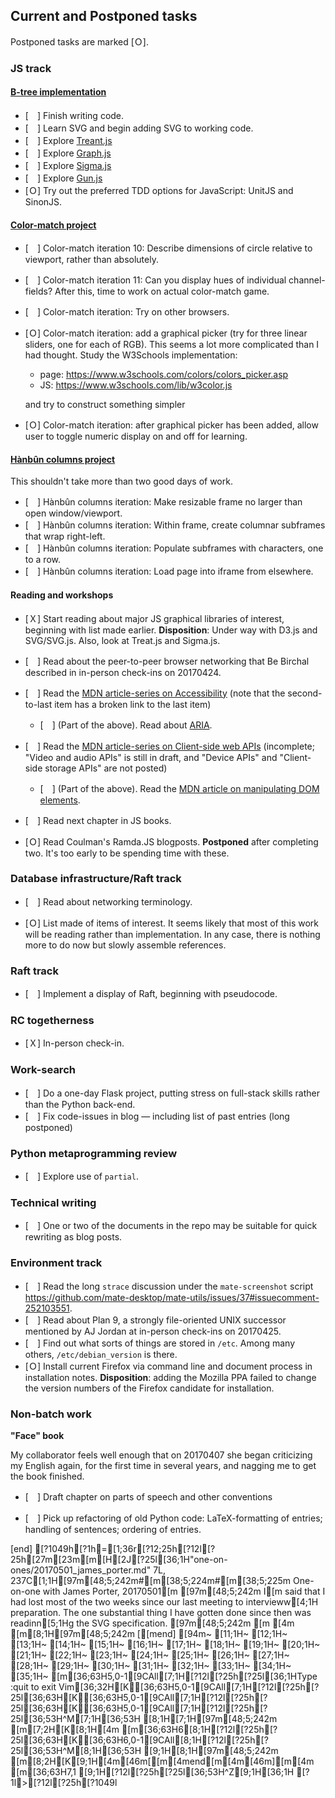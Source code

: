 ## Current and Postponed tasks

Postponed tasks are marked [Ｏ].

### **JS track**

#### **[B-tree implementation](b-trees.md)**

 * [　] Finish writing code.
 * [　] Learn SVG and begin adding SVG to working code.
 * [　] Explore [Treant.js](http://fperucic.github.io/treant-js/)
 * [　] Explore [Graph.js](https://github.com/mhelvens/graph.js)
 * [　] Explore [Sigma.js](http://sigmajs.org/)
 * [　] Explore [Gun.js](http://gun.js.org/#step1)
 * [Ｏ] Try out the preferred TDD options for JavaScript: UnitJS and SinonJS. 

#### **[Color-match project](color-match.md)**

 * [　] Color-match iteration 10: Describe dimensions of circle relative to viewport, rather than absolutely.
 * [　] Color-match iteration 11: Can you display hues of individual channel-fields? After this, time to work on actual color-match game.
 * [　] Color-match iteration: Try on other browsers.

 * [Ｏ] Color-match iteration: add a graphical picker (try for three linear sliders, one for each of RGB). This seems a lot more complicated than I had thought. Study the W3Schools implementation:

   * page: https://www.w3schools.com/colors/colors_picker.asp
   * JS: https://www.w3schools.com/lib/w3color.js
   
   and try to construct something simpler

 * [Ｏ] Color-match iteration: after graphical picker has been added, allow user to toggle numeric display on and off for learning.

#### **[Hànbûn columns project](hanbun-columns.md)**

This shouldn't take more than two good days of work.

 * [　] Hànbûn columns iteration: Make resizable frame no larger than open window/viewport.
 * [　] Hànbûn columns iteration: Within frame, create columnar subframes that wrap right-left.
 * [　] Hànbûn columns iteration: Populate subframes with characters, one to a row.
 * [　] Hànbûn columns iteration: Load page into iframe from elsewhere.

#### Reading and workshops

 * [Ｘ] Start reading about major JS graphical libraries of interest, beginning with list made earlier. **Disposition**: Under way with D3.js and SVG/SVG.js. Also, look at Treat.js and Sigma.js.

 * [　] Read about the peer-to-peer browser networking that Be Birchal described in in-person check-ins on 20170424.

 * [　] Read the [MDN article-series on Accessibility](https://developer.mozilla.org/en-US/docs/Learn/Accessibility) (note that the second-to-last item has a broken link to the last item)

   * [　] (Part of the above). Read about [ARIA](https://developer.mozilla.org/en-US/docs/Learn/Accessibility/WAI-ARIA_basics).

 * [　] Read the [MDN article-series on Client-side web APIs](https://developer.mozilla.org/en-US/docs/Learn/JavaScript/Client-side_web_APIs) (incomplete; "Video and audio APIs" is still in draft, and "Device APIs" and "Client-side storage APIs" are not posted)
 
   * [　] (Part of the above). Read the [MDN article on manipulating DOM elements](https://developer.mozilla.org/en-US/docs/Learn/JavaScript/Client-side_web_APIs/Manipulating_documents).

 
 * [　] Read next chapter in JS books.
 * [Ｏ] Read Coulman's Ramda.JS blogposts. **Postponed** after completing two. It's too early to be spending time with these.

### **Database infrastructure/Raft track**

 * [　] Read about networking terminology. 
 
 * [Ｏ] List made of items of interest. It seems likely that most of this work will be reading rather than implementation. In any  case, there is nothing more to do now but slowly assemble references.

### **Raft track**

 * [　] Implement a display of Raft, beginning with pseudocode.

### **RC togetherness**

 * [Ｘ] In-person check-in.

### **Work-search**

 * [　] Do a one-day Flask project, putting stress on full-stack skills rather than the Python back-end.
 * [　] Fix code-issues in blog — including list of past entries (long postponed)

### **Python metaprogramming review**

 * [　] Explore use of `partial`.

### **Technical writing**

 * [　] One or two of the documents in the repo may be suitable for quick rewriting as blog posts.

### **Environment track**

 * [　] Read the long `strace` discussion under the `mate-screenshot` script https://github.com/mate-desktop/mate-utils/issues/37#issuecomment-252103551.
 * [　] Read about Plan 9, a strongly file-oriented UNIX successor mentioned by AJ Jordan at in-person check-ins on 20170425.
 * [　] Find out what sorts of things are stored in `/etc`. Among many others, `/etc/debian_version` is there.
 * [Ｏ] Install current Firefox via command line and document process in installation notes. **Disposition**: adding the Mozilla PPA failed to change the version numbers of the Firefox candidate for installation.
 
### Non-batch work

**"Face" book**

My collaborator feels well enough that on 20170407 she began criticizing my English again, for the first time in several years, and nagging me to get the book finished.

 * [　] Draft chapter on parts of speech and other conventions

 * [　] Pick up refactoring of old Python code: LaTeX-formatting of entries; handling of sentences; ordering of entries.


[end]
[?1049h[?1h=[1;36r[?12;25h[?12l[?25h[27m[23m[m[H[2J[?25l[36;1H"one-on-ones/20170501_james_porter.md" 7L, 237C[1;1H[97m[48;5;242m#[m[38;5;224m#[m[38;5;225m One-on-one with James Porter, 20170501[m
[97m[48;5;242m 
I[m said that I had lost most of the two weeks since our last meeting to intervieww[4;1H preparation. The one substantial thing I have gotten done since then was readinn[5;1Hg the SVG specification.
[97m[48;5;242m [m
[4m                                                                                [m[8;1H[97m[48;5;242m 
[[mend]
[94m~                                                                               [11;1H~                                                                               [12;1H~                                                                               [13;1H~                                                                               [14;1H~                                                                               [15;1H~                                                                               [16;1H~                                                                               [17;1H~                                                                               [18;1H~                                                                               [19;1H~                                                                               [20;1H~                                                                               [21;1H~                                                                               [22;1H~                                                                               [23;1H~                                                                               [24;1H~                                                                               [25;1H~                                                                               [26;1H~                                                                               [27;1H~                                                                               [28;1H~                                                                               [29;1H~                                                                               [30;1H~                                                                               [31;1H~                                                                               [32;1H~                                                                               [33;1H~                                                                               [34;1H~                                                                               [35;1H~                                                                               [m[36;63H5,0-1[9CAll[7;1H[?12l[?25h[?25l[36;1HType  :quit<Enter>  to exit Vim[36;32H[K[36;63H5,0-1[9CAll[7;1H[?12l[?25h[?25l[36;63H[K[36;63H5,0-1[9CAll[7;1H[?12l[?25h[?25l[36;63H[K[36;63H5,0-1[9CAll[7;1H[?12l[?25h[?25l[36;53H^M[7;1H[36;53H  [8;1H[7;1H[97m[48;5;242m [m[7;2H[K[8;1H[4m                                                                                [m[36;63H6[8;1H[?12l[?25h[?25l[36;63H[K[36;63H6,0-1[9CAll[8;1H[?12l[?25h[?25l[36;53H^M[8;1H[36;53H  [9;1H[8;1H[97m[48;5;242m [m[8;2H[K[9;1H[4m[46m[[m[4mend[m[4m[46m][m[4m                                                                           [m[36;63H7,1  [9;1H[?12l[?25h[?25l[36;53H^Z[9;1H[36;1H
[?1l>[?12l[?25h[?1049l
